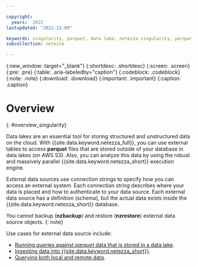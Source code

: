 ```yaml
---

copyright:
  years:  2022
lastupdated: "2022-12-09"

keywords: singularity, parquet, data lake, netezza singularity, parquet files
subcollection: netezza

---
```


{:new_window: target="_blank"}
{:shortdesc: .shortdesc}
{:screen: .screen}
{:pre: .pre}
{:table: .aria-labeledby="caption"}
{:codeblock: .codeblock}
{:note: .note}
{:download: .download}
{:important: .important}
{:caption: .caption}

# Overview
{: #overview_singularity}

Data lakes are an essential tool for storing structured and unstructured data on the cloud. With {{site.data.keyword.netezza_full}}, you can use external tables to access **parquet** files that are stored outside of your database in data lakes (on AWS S3). Also, you can analyze this data by using the robust and massively parallel {{site.data.keyword.netezza_short}} execution engine.


External data sources use connection strings to specify how you can access an external system. Each connection string describes where your data is placed and how to authenticate to your data source. Each external data source has a definition (schema), but the actual data exists inside the {{site.data.keyword.netezza_short}} database.

You cannot backup (**nzbackup**) and restore (**nzrestore**) external data source objects.
{: note}

Use cases for external data source include:

- [Running queries against *parquet* data that is stored in a data lake](/docs/netezza?topic=netezza-querying_singularity).
- [Ingesting data into {{site.data.keyword.netezza_short}}](/docs/netezza?topic=netezza-ingest_singularity).
- [Querying both local and remote data](/docs/netezza?topic=netezza-merging_singularity).
